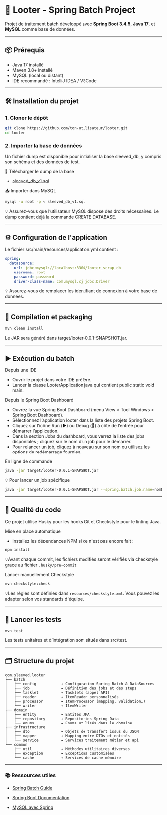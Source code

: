 # 🚀 Looter - Spring Batch Project

Projet de traitement batch développé avec **Spring Boot 3.4.5**, **Java 17**, et **MySQL** comme base de données.

---

## 📦 Prérequis

- Java 17 installé
- Maven 3.8+ installé
- MySQL (local ou distant)
- IDE recommandé : IntelliJ IDEA / VSCode

---

## 🛠️ Installation du projet

### 1. Cloner le dépôt

```bash
git clone https://github.com/ton-utilisateur/looter.git
cd looter
```

### 2. Importer la base de données

Un fichier dump est disponible pour initialiser la base sleeved_db, y compris son schéma et des données de test.

🔗 Télécharger le dump de la base

- [sleeved_db_v1.sql](https://drive.google.com/file/d/1nXXpMkDlnbhaw-m4T0ovjEp1evoT20-0/view?usp=sharing)

📥 Importer dans MySQL

```bash
mysql -u root -p < sleeved_db_v1.sql
```

💡 Assurez-vous que l’utilisateur MySQL dispose des droits nécessaires. Le dump contient déjà la commande CREATE DATABASE.

---

## ⚙️ Configuration de l'application

Le fichier src/main/resources/application.yml contient :

```yaml
spring:
  datasource:
    url: jdbc:mysql://localhost:3306/looter_scrap_db
    username: root
    password: password
    driver-class-name: com.mysql.cj.jdbc.Driver
```

💡 Assurez-vous de remplacer les identifiant de connexion à votre base de données.

---

## 🔨 Compilation et packaging

```bash
mvn clean install
```

Le JAR sera généré dans target/looter-0.0.1-SNAPSHOT.jar.

---

## ▶️ Exécution du batch

Depuis une IDE

- Ouvrir le projet dans votre IDE préféré.
- Lancer la classe LooterApplication.java qui contient public static void main.

Depuis le Spring Boot Dashboard

- Ouvrez la vue Spring Boot Dashboard (menu View > Tool Windows > Spring Boot Dashboard).
- Sélectionnez l’application looter dans la liste des projets Spring Boot.
- Cliquez sur l’icône Run (▶️) ou Debug (🐞) à côté de l’entrée pour démarrer l’application.
- Dans la section Jobs du dashboard, vous verrez la liste des jobs disponibles ; cliquez sur le nom d’un job pour le démarrer.
- Pour relancer un job, cliquez à nouveau sur son nom ou utilisez les options de redémarrage fournies.

En ligne de commande

```bash
java -jar target/looter-0.0.1-SNAPSHOT.jar
```

💡 Pour lancer un job spécifique

```bash
java -jar target/looter-0.0.1-SNAPSHOT.jar --spring.batch.job.name=nomDuJob param1=value1
```

---

## 💎 Qualité du code

Ce projet utilise Husky pour les hooks Git et Checkstyle pour le linting Java.

Mise en place automatique

- Installez les dépendances NPM si ce n'est pas encore fait :

```bash
npm install
```

💡Avant chaque commit, les fichiers modifiés seront vérifiés via checkstyle grace au fichier `.husky/pre-commit`

Lancer manuellement Checkstyle

```bash
mvn checkstyle:check
```

💡Les règles sont définies dans `resources/checkstyle.xml`. Vous pouvez les adapter selon vos standards d'équipe.

---

## 🧪 Lancer les tests

```bash
mvn test
```

Les tests unitaires et d’intégration sont situés dans src/test.

---

## 🗂 Structure du projet

```text
com.sleeved.looter
├── batch
│   ├── config           → Configuration Spring Batch & DataSources
│   ├── job              → Définition des jobs et des steps
│   ├── tasklet          → Tasklets (appel API)
│   ├── reader           → ItemReader personnalisés
│   ├── processor        → ItemProcessor (mapping, validation…)
│   └── writer           → ItemWriter
├── domain
│   ├── entity           → Entités JPA
│   ├── repository       → Repositories Spring Data
│   └── enums            → Enums utilisés dans le domaine
├── infrastructure
│   ├── dto              → Objets de transfert issus du JSON
│   ├── mapper           → Mapping entre DTOs et entités
│   └── service          → Services traitement métier et api
└── common
    ├── util             → Méthodes utilitaires diverses
    ├── exception        → Exceptions customisées
    └── cache            → Services de cache mémoire
```

---

### 📚 Ressources utiles

- [Spring Batch Guide](https://spring.io/guides/gs/batch-processing)

- [Spring Boot Documentation](https://docs.spring.io/spring-boot/)

- [MySQL avec Spring](http://spring.io/guides/gs/accessing-data-mysql)
